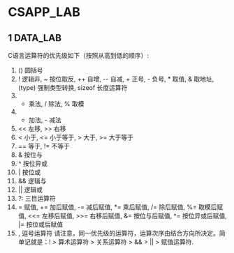 # CSAPP_LAB
## 1 DATA_LAB
C语言运算符的优先级如下（按照从高到低的顺序）:

1. () 圆括号
2. ! 逻辑非, ~ 按位取反, ++ 自增, -- 自减, + 正号, - 负号, * 取值, & 取地址, (type) 强制类型转换, sizeof 长度运算符
3. * 乘法, / 除法, % 取模
4. + 加法, - 减法
5. << 左移, >> 右移
6. < 小于, <= 小于等于, > 大于, >= 大于等于
7. == 等于, != 不等于
8. & 按位与
9. ^ 按位异或
10. | 按位或
11. && 逻辑与
12. || 逻辑或
13. ?: 三目运算符
14. = 赋值, += 加后赋值, -= 减后赋值, *= 乘后赋值, /= 除后赋值, %= 取模后赋值, <<= 左移后赋值, >>= 右移后赋值, &= 按位与后赋值, ^= 按位异或后赋值, |= 按位或后赋值
15. , 逗号运算符
请注意，同一优先级的运算符，运算次序由结合方向所决定。简单记就是：! > 算术运算符 > 关系运算符 > && > || > 赋值运算符.